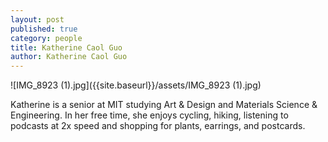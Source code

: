 ```yaml
---
layout: post
published: true
category: people
title: Katherine Caol Guo
author: Katherine Caol Guo
---
```

![IMG_8923 (1).jpg]({{site.baseurl}}/assets/IMG_8923 (1).jpg)

Katherine is a senior at MIT studying Art & Design and Materials Science & Engineering. In her free time, she enjoys cycling, hiking, listening to podcasts at 2x speed and shopping for plants, earrings, and postcards.
